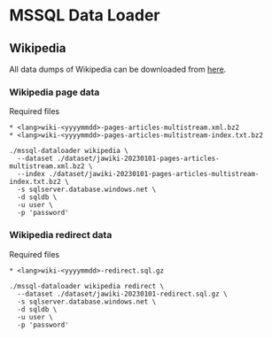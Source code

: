 # MSSQL Data Loader

## Wikipedia

All data dumps of Wikipedia can be downloaded from [here](https://dumps.wikimedia.org/backup-index.html).

### Wikipedia page data

Required files

    * <lang>wiki-<yyyymmdd>-pages-articles-multistream.xml.bz2 
    * <lang>wiki-<yyyymmdd>-pages-articles-multistream-index.txt.bz2 

```
./mssql-dataloader wikipedia \
  --dataset ./dataset/jawiki-20230101-pages-articles-multistream.xml.bz2 \
  --index ./dataset/jawiki-20230101-pages-articles-multistream-index.txt.bz2 \
  -s sqlserver.database.windows.net \
  -d sqldb \
  -u user \
  -p 'password'
```

### Wikipedia redirect data

Required files

    * <lang>wiki-<yyyymmdd>-redirect.sql.gz

```
./mssql-dataloader wikipedia redirect \
  --dataset ./dataset/jawiki-20230101-redirect.sql.gz \
  -s sqlserver.database.windows.net \
  -d sqldb \
  -u user \
  -p 'password'
```

